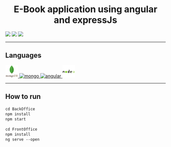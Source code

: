 <h1 align="center">E-Book application using angular and expressJs</h1>

<p>
  <img src="http://img.shields.io/static/v1?label=School%20year&message=2021/2022&color=informational"/>
  <img src="http://img.shields.io/static/v1?label=Discipline&message=PAW&color=informational"/>
  <a href="https://github.com/oliveira1712/ModernLibrary/blob/main/Docs/Report.pdf" target="_blank">
    <img src="https://img.shields.io/badge/-Report-grey"/>
  </a>
</p>

---

<h2>Languages</h2>
<p align="left"> 
  <a href="https://www.java.com" target="_blank" rel="noreferrer"> 
    <img src="https://raw.githubusercontent.com/devicons/devicon/master/icons/mongodb/mongodb-original-wordmark.svg" alt="mongodb" width="40" height="40"/> 
    <img src="https://github.com/prplx/svg-logos/blob/master/svg/express.svg" alt="mongo" width="40" height="40"> 
    <img src="https://angular.io/assets/images/logos/angular/angular.svg" alt="angular" width="40" height="40"/> 
    <img src="https://raw.githubusercontent.com/devicons/devicon/master/icons/nodejs/nodejs-original-wordmark.svg" alt="nodejs" width="40" height="40"/> 
  </a> 
</p>

---

<h2>How to run</h2>

```
cd BackOffice
npm install
npm start

cd FrontOffice
npm install
ng serve --open
```



